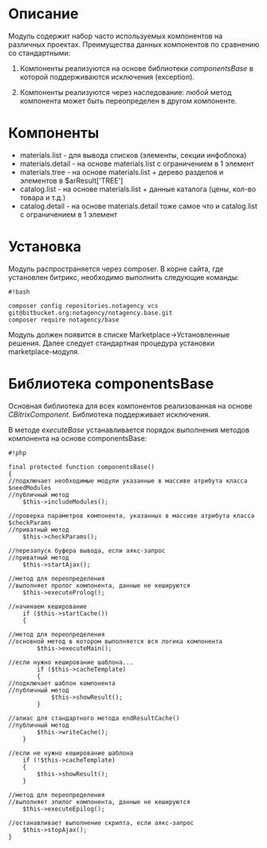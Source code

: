 # Описание #
Модуль содержит набор часто используемых компонентов на различных проектах. Преимущества данных компонентов по сравнению со стандартными:

1. Компоненты реализуются на основе библиотеки *componentsBase* в которой поддерживаются исключения (exception).

2. Компоненты реализуются через наследование: любой метод компонента может быть переопределен в другом компоненте.

# Компоненты #

* materials.list - для вывода списков (элементы, секции инфоблока)
* materials.detail - на основе materials.list с ограничением в 1 элемент
* materials.tree -  на основе materials.list + дерево разделов и элементов в $arResult['TREE']
* catalog.list - на основе materials.list + данные каталога (цены, кол-во товара и т.д.)
* catalog.detail - на основе materials.detail тоже самое что и catalog.list с ограничением в 1 элемент

# Установка #

Модуль распространяется через composer.
В корне сайта, где установлен битрикс, необходимо выполнить следующие команды:

```
#!bash

composer config repositories.notagency vcs git@bitbucket.org:notagency/notagency.base.git
composer require notagency/base

```

Модуль должен появится в списке Marketplace->Установленные решения.
Далее следует стандартная процедура установки marketplace-модуля.

# Библиотека componentsBase #

Основная библиотека для всех компонентов реализованная на основе *CBitrixComponent*. 
Библиотека поддерживает исключения. 

В методе *executeBase* устанавливается порядок выполнения методов компонента на основе componentsBase:

```
#!php

final protected function componentsBase()
{
//подключает необходимые модули указанные в массиве атрибута класса $needModules
//публичный метод
	$this->includeModules();

//проверка параметров компонента, указанных в массиве атрибута класса $checkParams
//приватный метод
	$this->checkParams();

//перезапуск буфера вывода, если аякс-запрос
//приватный метод
	$this->startAjax();

//метод для переопределения
//выполняет пролог компонента, данные не кешируются
	$this->executeProlog();

//начинаем кеширование
	if ($this->startCache())
	{

//метод для переопределения
//основной метод в котором выполняется вся логика компонента
		$this->executeMain();

//если нужно кеширование шаблона...
		if ($this->cacheTemplate)
		{
//подключает шаблон компонента
//публичный метод
			$this->showResult();
		}

//алиас для стандартного метода endResultCache()
//публичный метод
		$this->writeCache();
	}

//если не нужно кеширование шаблона
	if (!$this->cacheTemplate)
	{
		$this->showResult();
	}

//метод для переопределения
//выполняет эпилог компонента, данные не кешируются
	$this->executeEpilog();

//останавливает выполнение скрипта, если аякс-запрос
	$this->stopAjax();
}

```